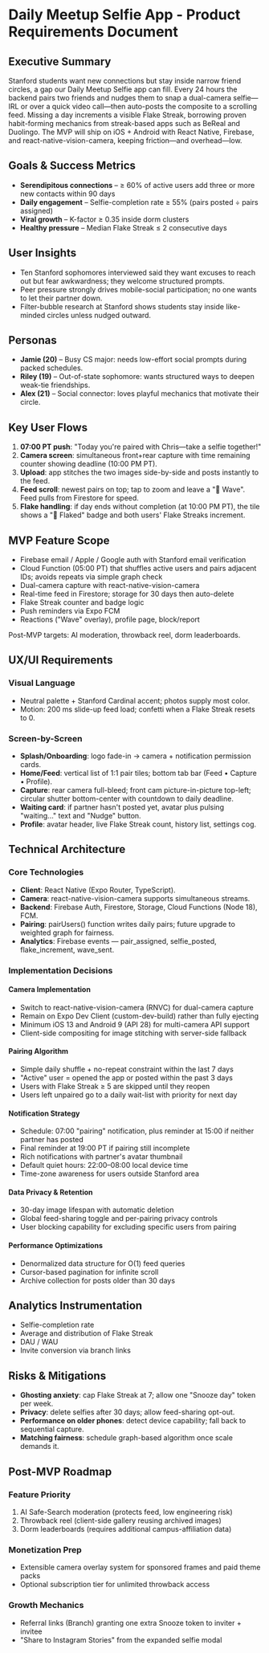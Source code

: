 # Daily Meetup Selfie App - Product Requirements Document

## Executive Summary

Stanford students want new connections but stay inside narrow friend circles, a gap our Daily Meetup Selfie app can fill. Every 24 hours the backend pairs two friends and nudges them to snap a dual-camera selfie—IRL or over a quick video call—then auto-posts the composite to a scrolling feed. Missing a day increments a visible Flake Streak, borrowing proven habit-forming mechanics from streak-based apps such as BeReal and Duolingo. The MVP will ship on iOS + Android with React Native, Firebase, and react-native-vision-camera, keeping friction—and overhead—low.

## Goals & Success Metrics

- **Serendipitous connections** – ≥ 60% of active users add three or more new contacts within 90 days
- **Daily engagement** – Selfie-completion rate ≥ 55% (pairs posted ÷ pairs assigned)
- **Viral growth** – K-factor ≥ 0.35 inside dorm clusters
- **Healthy pressure** – Median Flake Streak ≤ 2 consecutive days

## User Insights

- Ten Stanford sophomores interviewed said they want excuses to reach out but fear awkwardness; they welcome structured prompts.
- Peer pressure strongly drives mobile-social participation; no one wants to let their partner down.
- Filter-bubble research at Stanford shows students stay inside like-minded circles unless nudged outward.

## Personas

- **Jamie (20)** – Busy CS major: needs low-effort social prompts during packed schedules.
- **Riley (19)** – Out-of-state sophomore: wants structured ways to deepen weak-tie friendships.
- **Alex (21)** – Social connector: loves playful mechanics that motivate their circle.

## Key User Flows

1. **07:00 PT push**: "Today you're paired with Chris—take a selfie together!"
2. **Camera screen**: simultaneous front+rear capture with time remaining counter showing deadline (10:00 PM PT).
3. **Upload**: app stitches the two images side-by-side and posts instantly to the feed.
4. **Feed scroll**: newest pairs on top; tap to zoom and leave a "👋 Wave". Feed pulls from Firestore for speed.
5. **Flake handling**: if day ends without completion (at 10:00 PM PT), the tile shows a "🥶 Flaked" badge and both users' Flake Streaks increment.

## MVP Feature Scope

- Firebase email / Apple / Google auth with Stanford email verification
- Cloud Function (05:00 PT) that shuffles active users and pairs adjacent IDs; avoids repeats via simple graph check
- Dual-camera capture with react-native-vision-camera
- Real-time feed in Firestore; storage for 30 days then auto-delete
- Flake Streak counter and badge logic
- Push reminders via Expo FCM
- Reactions ("Wave" overlay), profile page, block/report

Post-MVP targets: AI moderation, throwback reel, dorm leaderboards.

## UX/UI Requirements

### Visual Language
- Neutral palette + Stanford Cardinal accent; photos supply most color.
- Motion: 200 ms slide-up feed load; confetti when a Flake Streak resets to 0.

### Screen-by-Screen
- **Splash/Onboarding**: logo fade-in → camera + notification permission cards.
- **Home/Feed**: vertical list of 1:1 pair tiles; bottom tab bar (Feed • Capture • Profile).
- **Capture**: rear camera full-bleed; front cam picture-in-picture top-left; circular shutter bottom-center with countdown to daily deadline.
- **Waiting card**: if partner hasn't posted yet, avatar plus pulsing "waiting..." text and "Nudge" button.
- **Profile**: avatar header, live Flake Streak count, history list, settings cog.

## Technical Architecture

### Core Technologies
- **Client**: React Native (Expo Router, TypeScript).
- **Camera**: react-native-vision-camera supports simultaneous streams.
- **Backend**: Firebase Auth, Firestore, Storage, Cloud Functions (Node 18), FCM.
- **Pairing**: pairUsers() function writes daily pairs; future upgrade to weighted graph for fairness.
- **Analytics**: Firebase events — pair_assigned, selfie_posted, flake_increment, wave_sent.

### Implementation Decisions

#### Camera Implementation
- Switch to react-native-vision-camera (RNVC) for dual-camera capture
- Remain on Expo Dev Client (custom-dev-build) rather than fully ejecting
- Minimum iOS 13 and Android 9 (API 28) for multi-camera API support
- Client-side compositing for image stitching with server-side fallback

#### Pairing Algorithm
- Simple daily shuffle + no-repeat constraint within the last 7 days
- "Active" user = opened the app or posted within the past 3 days
- Users with Flake Streak ≥ 5 are skipped until they reopen
- Users left unpaired go to a daily wait-list with priority for next day

#### Notification Strategy
- Schedule: 07:00 "pairing" notification, plus reminder at 15:00 if neither partner has posted
- Final reminder at 19:00 PT if pairing still incomplete
- Rich notifications with partner's avatar thumbnail
- Default quiet hours: 22:00–08:00 local device time
- Time-zone awareness for users outside Stanford area

#### Data Privacy & Retention
- 30-day image lifespan with automatic deletion
- Global feed-sharing toggle and per-pairing privacy controls
- User blocking capability for excluding specific users from pairing

#### Performance Optimizations
- Denormalized data structure for O(1) feed queries
- Cursor-based pagination for infinite scroll
- Archive collection for posts older than 30 days

## Analytics Instrumentation

- Selfie-completion rate
- Average and distribution of Flake Streak
- DAU / WAU
- Invite conversion via branch links

## Risks & Mitigations

- **Ghosting anxiety**: cap Flake Streak at 7; allow one "Snooze day" token per week.
- **Privacy**: delete selfies after 30 days; allow feed-sharing opt-out.
- **Performance on older phones**: detect device capability; fall back to sequential capture.
- **Matching fairness**: schedule graph-based algorithm once scale demands it.

## Post-MVP Roadmap

### Feature Priority
1. AI Safe-Search moderation (protects feed, low engineering risk)
2. Throwback reel (client-side gallery reusing archived images)
3. Dorm leaderboards (requires additional campus-affiliation data)

### Monetization Prep
- Extensible camera overlay system for sponsored frames and paid theme packs
- Optional subscription tier for unlimited throwback access

### Growth Mechanics
- Referral links (Branch) granting one extra Snooze token to inviter + invitee
- "Share to Instagram Stories" from the expanded selfie modal